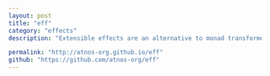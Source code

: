 ```yaml
---
layout: post
title: "eff"
category: "effects"
description: "Extensible effects are an alternative to monad transformers for computing with effects in a functional way. This library is based on the “free-er” monad and an “open union” of effects described by Oleg Kiselyov in “Freer monads, more extensible effects”"

permalink: "http://atnos-org.github.io/eff"
github: "https://github.com/atnos-org/eff"
---
```

